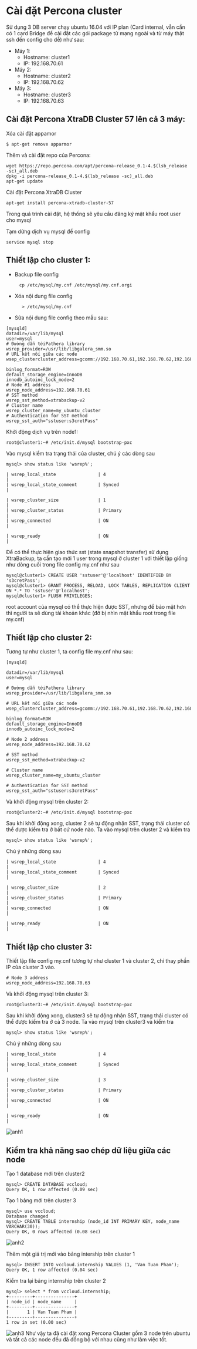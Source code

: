 # Cài đặt Percona cluster 
Sử dụng 3 DB server chạy ubuntu 16.04 với IP plan (Card internal, vẫn cần có 1 card Bridge để cài đặt các gói package từ mạng ngoài và từ máy thật ssh đến config cho dễ) như sau: 
* Máy 1:  
  * Hostname: cluster1 
  * IP: 192.168.70.61 
* Máy 2:  
  * Hostname: cluster2 
  * IP: 192.168.70.62 
* Máy 3:  
  * Hostname: cluster3 
  * IP: 192.168.70.63 
## Cài đặt Percona XtraDB Cluster 57 lên cả 3 máy: 
Xóa cài đặt appamor 

    $ apt-get remove apparmor 

Thêm và cài đặt repo của Percona: 

    wget https://repo.percona.com/apt/percona-release_0.1-4.$(lsb_release -sc)_all.deb 
    dpkg -i percona-release_0.1-4.$(lsb_release -sc)_all.deb 
    apt-get update 

Cài đặt Percona XtraDB Cluster 

    apt-get install percona-xtradb-cluster-57 

Trong quá trình cài đặt, hệ thống sẽ yêu cầu đăng ký mật khẩu root user cho mysql 

Tạm dừng dịch vụ mysql để config 

    service mysql stop 

## Thiết lập cho cluster 1: 

 * Backup file config 
```
     cp /etc/mysql/my.cnf /etc/mysql/my.cnf.orgi 
``` 
 * Xóa nội dung file config 
```
      > /etc/mysql/my.cnf 
```
 * Sửa nội dung file config theo mẫu sau: 
```
[mysqld]  
datadir=/var/lib/mysql  
user=mysql  
# Đường dẫn tớiPathera library  
wsrep_provider=/usr/lib/libgalera_smm.so  
# URL kết nối giữa các node 
wsep_clustercluster_address=gcomm://192.168.70.61,192.168.70.62,192.168.70.63  
  
binlog_format=ROW  
default_storage_engine=InnoDB  
innodb_autoinc_lock_mode=2  
# Node #1 address  
wsrep_node_address=192.168.70.61  
# SST method  
wsrep_sst_method=xtrabackup-v2  
# Cluster name  
wsrep_cluster_name=my_ubuntu_cluster  
# Authentication for SST method  
wsrep_sst_auth="sstuser:s3cretPass" 
```
Khởi động dịch vụ trên node1: 

    root@cluster1:~# /etc/init.d/mysql bootstrap-pxc 

Vào mysql kiểm tra trạng thái của cluster, chú ý các dòng sau 
```
mysql> show status like 'wsrep%'; 

| wsrep_local_state                | 4                                                        | 
| wsrep_local_state_comment        | Synced                                                   | 
 
| wsrep_cluster_size               | 1                                                        | 
| wsrep_cluster_status             | Primary                                                  | 
| wsrep_connected                  | ON                                                       | 
 
| wsrep_ready                      | ON                                                       | 
``` 
 Để có thể thực hiện giao thức sst (state snapshot transfer) sử dụng XtraBackup, ta cần tạo mới 1 user trong mysql ở cluster 1 với thiết lập giống như dòng cuối trong file config my.cnf như sau 
``` 
mysql@cluster1> CREATE USER 'sstuser'@'localhost' IDENTIFIED BY 's3cretPass';  
mysql@cluster1> GRANT PROCESS, RELOAD, LOCK TABLES, REPLICATION CLIENT ON *.* TO 'sstuser'@'localhost';  
mysql@cluster1> FLUSH PRIVILEGES; 
```
root account của mysql có thể thực hiện được SST, nhưng để bảo mật hơn thì người ta sẽ dùng tài khoản khác (đỡ bị nhìn mật khẩu root trong file my.cnf) 
 
## Thiết lập cho cluster 2: 
Tương tự như cluster 1, ta config file my.cnf như sau: 
```
[mysqld] 

datadir=/var/lib/mysql 
user=mysql 
 
# Đường dẫn tớiPathera library  
wsrep_provider=/usr/lib/libgalera_smm.so 
 
# URL kết nối giữa các node 
wsep_clustercluster_address=gcomm://192.168.70.61,192.168.70.62,192.168.70.63 
 
binlog_format=ROW 
default_storage_engine=InnoDB 
innodb_autoinc_lock_mode=2 
 
# Node 2 address 
wsrep_node_address=192.168.70.62 
 
# SST method 
wsrep_sst_method=xtrabackup-v2 
 
# Cluster name 
wsrep_cluster_name=my_ubuntu_cluster 
 
# Authentication for SST method 
wsrep_sst_auth="sstuser:s3cretPass" 
``` 
Và khởi động mysql trên cluster 2: 

    root@cluster2:~# /etc/init.d/mysql bootstrap-pxc 

Sau khi khởi động xong, cluster 2 sẽ tự động nhận SST, trạng thái cluster có thể được kiểm tra ở bất cứ node nào. Ta vào mysql trên cluster 2 và kiểm tra 

    mysql> show status like 'wsrep%'; 
    
Chú ý những dòng sau 
```
| wsrep_local_state                | 4                                                        | 
| wsrep_local_state_comment        | Synced                                                   | 
 
| wsrep_cluster_size               | 2                                                        | 
| wsrep_cluster_status             | Primary                                                  | 
| wsrep_connected                  | ON                                                       | 
 
| wsrep_ready                      | ON                                                       | 
```
## Thiết lập cho cluster 3: 
Thiết lập file config my.cnf tương tự như cluster 1 và cluster 2, chỉ thay phần IP của cluster 3 vào. 
```
# Node 3 address 
wsrep_node_address=192.168.70.63 
```
Và khởi động mysql trên cluster 3: 

    root@cluster3:~# /etc/init.d/mysql bootstrap-pxc 

Sau khi khởi động xong, cluster3 sẽ tự động nhận SST, trạng thái cluster có thể được kiểm tra ở cả 3 node. Ta vào mysql trên cluster3 và kiểm tra 

    mysql> show status like 'wsrep%'; 

Chú ý những dòng sau 
```
| wsrep_local_state                | 4                                                        | 
| wsrep_local_state_comment        | Synced                                                   | 
 
| wsrep_cluster_size               | 3                                                       | 
| wsrep_cluster_status             | Primary                                                  | 
| wsrep_connected                  | ON                                                       | 
 
| wsrep_ready                      | ON                                                       | 
``` 
![anh1](https://lh3.googleusercontent.com/AqiJVb4gt1xCJGWvEQfsMAVbaj4rtQ0kG6S_3pD6QQM7NY8GIISXuOkeZso2eiBN_q6z1EN1SlixYxmfBgVanOSCH7VzC7iXb0cN4Q0z5ANokWz3WXwZ8_EKtC1icLE6ZV62snJn86Mbu5WoOJNIqbNasAfTOG7uK1BLYeoMAfaGS7XXzbvwRGbpHUmfRIT544--FlPKqcRLVG3WPvC0ErdEjg7KxLvEymQ46EkEqXdZcGvLyCi3kOO85nKbyAfbga4IBVFXF7cCWTH-LtAhb1L04-e9U110T1gFLY9l1RuWkARhAbwvOzVLaDOi9dfnxVQaz_1HBtCT9WZuXJFoNaOYFcldLZC0IybRbNVfxBrox4ChlLoxNCVXZ80-_yi9GkP1qPVWFPw2geZ3tjbQoKSE69LnE11lcweU5S0Mmzj23NY99nY_scb71KiKGtxdHIogm8VduEzEHZY4iXPZZLwwLbZ3bBn_jHwQUmPTuUx8DSQ9743U11kGuKZMOlgSkckHFg2fd0L1c2ZLSahqB_yAOa-cn4ZkLgmksRsmYS_IENLAQCkbxSfT95wJZzbmDYRqN9lTGDcEPH2H-42xLhjvejU5rDf3H7DKaRY0p-4=w882-h569-no)

## Kiểm tra khả năng sao chép dữ liệu giữa các node 
Tạo 1 database mới trên cluster2 
```
mysql> CREATE DATABASE vccloud; 
Query OK, 1 row affected (0.09 sec) 
```
Tạo 1 bảng mới trên cluster 3 
```
mysql> use vccloud; 
Database changed 
mysql> CREATE TABLE internship (node_id INT PRIMARY KEY, node_name VARCHAR(30)); 
Query OK, 0 rows affected (0.08 sec) 
``` 
![anh2](https://lh3.googleusercontent.com/gk3Wy-KNteE-clv2GJ6nVzeQ4hDYx47fsORcYpdI-uAWgrGXpmlGx7SmR-hHyZFOOnRFm8ucBmLItHfhlkF47Q7_-hIyCPMQ3_hpr7fsgAmbcC_MqF4gBl3qbXz5_T47xWhXSmE663i21oUzzmEqdMDL-oWYTU5wBZzyTD93Jn0i4pGQB10MlifeFf-8yes2dwvwZXEaoOXHUwDM7_VMHTOFYMXLigIW0GG1DAgz4TPL2kwW1RK0vl_DV7aopZGuk6iQ1Qlcm-1Jk3A85xO8bDxELDfb_77YMKcRqI4hkPE1xqD4Jo4UFbjZgsGS23ODigyTpw_BrJhXz5AshtuUs91oTI0ucyNQs7oZrbOnV5bO3g4IfYfhm2MzQby7PIM_tQ5XysV07pZo0enKcVDjN3eA16bHaaYjQdCXXYfUdVLOv4vqbPnVt0UoOvhpW1P9pVHR9vzyi4aA4tf9IRy55LuKVHmbMq94hk9HG0IVolfcN14-QrorNWxhRLPYz-UQs5QZngKC_R5PUtN7SpiFNmLnY0iuGucht151nLaV-YJLVk1Lt9CVQ1kdrXL1hEhSMDEcCv8r5RVy3JSP9q0arYnfsdGFwoT_0AoFZ4UxtCw=w760-h80-no)

Thêm một giá trị mới vào bảng intership trên cluster 1 
```
mysql> INSERT INTO vccloud.internship VALUES (1, 'Van Tuan Pham'); 
Query OK, 1 row affected (0.04 sec) 
```
Kiểm tra lại bảng internship trên cluster 2 
```
mysql> select * from vccloud.internship; 
+---------+---------------+ 
| node_id | node_name     | 
+---------+---------------+ 
|       1 | Van Tuan Pham | 
+---------+---------------+ 
1 row in set (0.00 sec) 
``` 
![anh3](https://lh3.googleusercontent.com/-RZdeWjzy1GuHdYvSpgqIFCyn6pjnuUZKBe2YzzsYaRhAi1XhmqoL_eBZBUAsrSNBgMu8K53uiOtkqN0bm3em3g3AKYmYZwT-AN0o9TGLBQEBJMiZT7WbNwBjbaTy_UqMGQHo6uruB4TOftuqbr-2cPN0ujAlG9WKApwkAqm2fn1NB6wAZPWHdMLJV09O2ZVXi_pQNiTDDPnASLbysrfw2_FvIvkhuBCTJO6jJ5wY59AU8EV6wa-x5sOIbSrJeytelkrEB-Yb11bTwahJe5lg8VDnwaagjU5qVk6fgWNaS_vkDSnObrpXg_s8tTIl6GkTAWH1ubnnSPaooApNJyHkNl5q3PFErk5njSL_7hQa4Gjy8GCwc7CEaeMYbyRYD1ankGKIwIP_mcdTmsbEdUvgcjZwPVzdf3BaFOxccK7nIlWeDBbrjIf5kK0P4qydYgZeUZWpdeiFRKlI6BD5fRsfWv3_7pmmW_eDQIfXG92BZ4YRJQkTcMDcFCpyAHOXj_y_WvqcgzMMTzKKgl44PqNhM9jBt92-N04veBKHVVeDUWu134vLXeavjeNNW4pveCK3ZUt2nDt0gW8hPQ71hn2x2CRwmQsZmDftOiZeprszs4=w398-h137-no)
Như vậy ta đã cài đặt xong Percona Cluster gồm 3 node trên ubuntu và tất cả các node đều đã đồng bộ với nhau cũng như làm việc tốt. 
